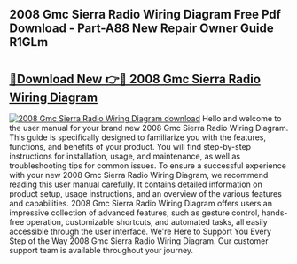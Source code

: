 ## 2008 Gmc Sierra Radio Wiring Diagram Free Pdf Download - Part-A88 New Repair Owner Guide R1GLm

# <h2><a href="http://dfse70.blite.top/?on=2008+Gmc+Sierra+Radio+Wiring+Diagram">🔗Download New 👉🔴 2008 Gmc Sierra Radio Wiring Diagram</a></h2>

[![2008 Gmc Sierra Radio Wiring Diagram download](https://i.imgur.com/lujVjoI.png)](http://dfse70.blite.top/?on=2008+Gmc+Sierra+Radio+Wiring+Diagram)
Hello and welcome to the user manual for your brand new 2008 Gmc Sierra Radio Wiring Diagram. This guide is specifically designed to familiarize you with the features, functions, and benefits of your product. You will find step-by-step instructions for installation, usage, and maintenance, as well as troubleshooting tips for common issues. To ensure a successful experience with your new 2008 Gmc Sierra Radio Wiring Diagram, we recommend reading this user manual carefully. It contains detailed information on product setup, usage instructions, and an overview of the various features and capabilities. 2008 Gmc Sierra Radio Wiring Diagram offers users an impressive collection of advanced features, such as gesture control, hands-free operation, customizable shortcuts, and automated tasks, all easily accessible through the user interface. We're Here to Support You Every Step of the Way 2008 Gmc Sierra Radio Wiring Diagram. Our customer support team is available throughout your journey.
